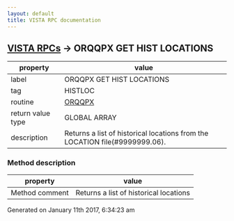 ```yaml
---
layout: default
title: VISTA RPC documentation
---
```




## [VISTA RPCs](TableOfContent.md) &#8594; ORQQPX GET HIST LOCATIONS 

 property | value 
--- | --- 
 label | ORQQPX GET HIST LOCATIONS
 tag | HISTLOC
 routine | [ORQQPX](http://code.osehra.org/dox/Routine_ORQQPX_source.html)
 return value type | GLOBAL ARRAY
 description | Returns a list of historical locations from the LOCATION file(#9999999.06).


### Method description

 property | value 
--- | --- 
 Method comment | Returns a list of historical locations




Generated on January 11th 2017, 6:34:23 am
